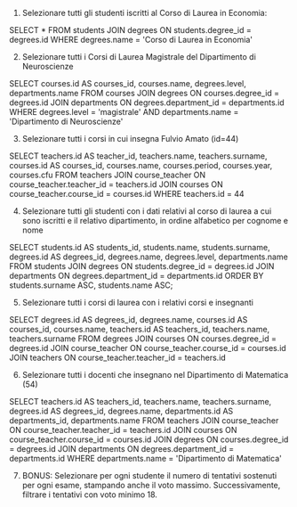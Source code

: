 1. Selezionare tutti gli studenti iscritti al Corso di Laurea in Economia:


SELECT * 
FROM students
JOIN degrees ON students.degree_id = degrees.id
WHERE degrees.name = 'Corso di Laurea in Economia'


2. Selezionare tutti i Corsi di Laurea Magistrale del Dipartimento di Neuroscienze

SELECT courses.id AS courses_id, courses.name, degrees.level, departments.name
FROM courses
JOIN degrees ON courses.degree_id = degrees.id
JOIN departments ON degrees.department_id = departments.id
WHERE degrees.level = 'magistrale'
AND departments.name = 'Dipartimento di Neuroscienze'


3. Selezionare tutti i corsi in cui insegna Fulvio Amato (id=44)

SELECT teachers.id AS teacher_id, teachers.name, teachers.surname, courses.id AS courses_id, courses.name, courses.period, courses.year, courses.cfu
FROM teachers
JOIN course_teacher ON course_teacher.teacher_id = teachers.id
JOIN courses ON course_teacher.course_id = courses.id
WHERE teachers.id = 44

4. Selezionare tutti gli studenti con i dati relativi al corso di laurea a cui sono iscritti e il relativo dipartimento, in ordine alfabetico per cognome e nome

SELECT students.id AS students_id, students.name, students.surname, degrees.id AS degrees_id, degrees.name, degrees.level, departments.name
FROM students
JOIN degrees ON students.degree_id = degrees.id
JOIN departments ON degrees.department_id = departments.id
ORDER BY students.surname ASC, students.name ASC;

5. Selezionare tutti i corsi di laurea con i relativi corsi e insegnanti

SELECT degrees.id AS degrees_id, degrees.name, courses.id AS courses_id, courses.name, teachers.id AS teachers_id, teachers.name, teachers.surname
FROM degrees
JOIN courses ON courses.degree_id = degrees.id
JOIN course_teacher ON course_teacher.course_id = courses.id
JOIN teachers ON course_teacher.teacher_id = teachers.id

6. Selezionare tutti i docenti che insegnano nel Dipartimento di Matematica (54)

SELECT teachers.id AS teachers_id, teachers.name, teachers.surname, degrees.id AS degrees_id, degrees.name, departments.id AS departments_id, departments.name
FROM teachers
JOIN course_teacher ON course_teacher.teacher_id = teachers.id
JOIN courses ON course_teacher.course_id = courses.id
JOIN degrees ON courses.degree_id = degrees.id
JOIN departments ON degrees.department_id = departments.id
WHERE departments.name = 'Dipartimento di Matematica'

7. BONUS: Selezionare per ogni studente il numero di tentativi sostenuti per ogni esame, stampando anche il voto massimo. Successivamente, filtrare i tentativi con voto minimo 18.